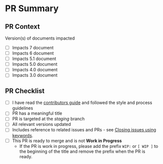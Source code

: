 # PR Summary
<!-- Summarize your changes and list related issues here -->

## PR Context
<!--
There is a numbered folder for each version of the PowerShell cmdlet reference. Changes to cmdlet
reference should be made to all versions where applicable. The /docs-conceptual folder tree does not
have version folders.
-->

Version(s) of documents impacted

- [ ] Impacts 7 document
- [ ] Impacts 6 document
- [ ] Impacts 5.1 document
- [ ] Impacts 5.0 document
- [ ] Impacts 4.0 document
- [ ] Impacts 3.0 document

## PR Checklist

- [ ] I have read the [contributors guide](https://github.com/MicrosoftDocs/PowerShell-Docs/blob/staging/CONTRIBUTING.md)
  and followed the style and process guidelines
- [ ] PR has a meaningful title
- [ ] PR is targeted at the _staging_ branch
- [ ] All relevant versions updated
- [ ] Includes reference to related issues and PRs - see [Closing issues using keywords](https://help.github.com/en/articles/closing-issues-using-keywords).
- [ ] This PR is ready to merge and is not **Work in Progress**
  - If the PR is work in progress, please add the prefix `WIP:` or `[ WIP ]` to the beginning of the
    title and remove the prefix when the PR is ready.
